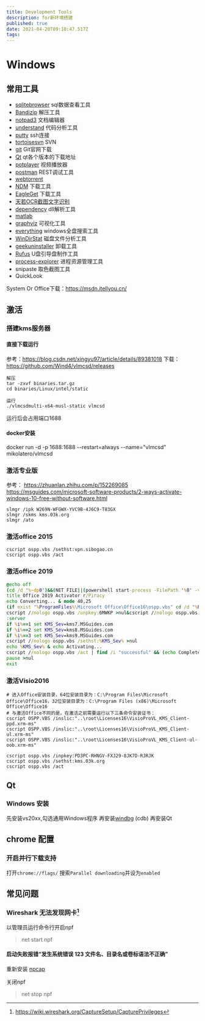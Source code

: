 ```yaml
---
title: Development Tools
description: for新环境搭建
published: true
date: 2021-04-20T09:10:47.517Z
tags: 
---
```


# Windows
## 常用工具

- [sqlitebrowser](https://sqlitebrowser.org/dl/) sql数据查看工具
- [Bandizip](https://www.bandisoft.com/bandizip/) 解压工具
- [notpad3](https://www.rizonesoft.com/downloads/notepad3/) 文档编辑器
- [understand](https://licensing.scitools.com/download) 代码分析工具
- [putty](https://www.putty.org/) ssh连接
- [tortoisesvn](https://tortoisesvn.net/downloads.html) SVN
- [git](https://www.git-scm.com/download/) Git官网下载
- [Qt](https://download.qt.io/archive/) qt各个版本的下载地址
- [potplayer](https://potplayer.daum.net/) 视频播放器
- [postman](https://www.getpostman.com/apps) REST调试工具
- [webtorrent](https://webtorrent.io/)
- [NDM](https://neatdownloadmanager.com/index.php/en/) 下载工具
- [EagleGet](http://www.eagleget.com/) 下载工具
- [天若OCR截图文字识别](https://pan.baidu.com/s/1IHn8G0ieIWVCH7qVvNdjoQ)
- [dependency](http://www.dependencywalker.com/) dll解析工具
- [matlab](https://blog.csdn.net/josslyn/article/details/79898261)
- [graphviz](http://www.graphviz.org/download/) 可视化工具
- [everything](https://www.voidtools.com/zh-cn/) windows全盘搜索工具
- [WinDirStat](https://windirstat.en.softonic.com/) 磁盘文件分析工具
- [geekuninstaller](https://geekuninstaller.com/download) 卸载工具
- [Rufus](https://rufus.ie/) U盘引导盘制作工具
- [process-explorer](https://docs.microsoft.com/en-us/sysinternals/downloads/process-explorer) 进程资源管理工具
- snipaste 取色截图工具
- QuickLook

System Or Office下载：https://msdn.itellyou.cn/

## 激活
### 搭建kms服务器
#### 直接下载运行
参考：https://blog.csdn.net/xingyu97/article/details/89381018
下载：https://github.com/Wind4/vlmcsd/releases
```
解压
tar -zxvf binaries.tar.gz
cd binaries/Linux/intel/static

运行
./vlmcsdmulti-x64-musl-static vlmcsd
```
运行后会占用端口1688

#### docker安装
docker run -d -p 1688:1688 --restart=always --name="vlmcsd" mikolatero/vlmcsd

### 激活专业版
参考：
https://zhuanlan.zhihu.com/p/152269085
https://msguides.com/microsoft-software-products/2-ways-activate-windows-10-free-without-software.html
```
slmgr /ipk W269N-WFGWX-YVC9B-4J6C9-T83GX
slmgr /skms kms.03k.org
slmgr /ato
```

### 激活office 2015
```
cscript ospp.vbs /sethst:vpn.sibogao.cn
cscript ospp.vbs /act
```

### 激活office 2019
```bat
@echo off
(cd /d "%~dp0")&&(NET FILE||(powershell start-process -FilePath '%0' -verb runas)&&(exit /B)) >NUL 2>&1
title Office 2019 Activator r/Piracy
echo Converting... & mode 40,25
(if exist "%ProgramFiles%\Microsoft Office\Office16\ospp.vbs" cd /d "%ProgramFiles%\Microsoft Office\Office16")&(if exist "%ProgramFiles(x86)%\Microsoft Office\Office16\ospp.vbs" cd /d "%ProgramFiles(x86)%\Microsoft Office\Office16")&(for /f %%x in ('dir /b ..\root\Licenses16\ProPlus2019VL*.xrm-ms') do cscript ospp.vbs /inslic:"..\root\Licenses16\%%x" >nul)&(for /f %%x in ('dir /b ..\root\Licenses16\ProPlus2019VL*.xrm-ms') do cscript ospp.vbs /inslic:"..\root\Licenses16\%%x" >nul)
cscript //nologo ospp.vbs /unpkey:6MWKP >nul&cscript //nologo ospp.vbs /inpkey:NMMKJ-6RK4F-KMJVX-8D9MJ-6MWKP >nul&set i=1
:server
if %i%==1 set KMS_Sev=kms7.MSGuides.com
if %i%==2 set KMS_Sev=kms8.MSGuides.com
if %i%==3 set KMS_Sev=kms9.MSGuides.com
cscript //nologo ospp.vbs /sethst:%KMS_Sev% >nul
echo %KMS_Sev% & echo Activating...
cscript //nologo ospp.vbs /act | find /i "successful" && (echo Complete) || (echo Trying another KMS Server & set /a i+=1 & goto server)
pause >nul
exit
```

### 激活Visio2016
```
# 进入Office安装目录，64位安装目录为：C:\Program Files\Microsoft Office\Office16，32位安装目录为：C:\Program Files (x86)\Microsoft Office\Office16
# 与激活Office不同的是，在激活之前需要运行以下三条命令安装证书：
cscript OSPP.VBS /inslic:"..\root\Licenses16\VisioProVL_KMS_Client-ppd.xrm-ms"
cscript OSPP.VBS /inslic:"..\root\Licenses16\VisioProVL_KMS_Client-ul.xrm-ms"
cscript OSPP.VBS /inslic:"..\root\Licenses16\VisioProVL_KMS_Client-ul-oob.xrm-ms"

cscript ospp.vbs /inpkey:PD3PC-RHNGV-FXJ29-8JK7D-RJRJK
cscript ospp.vbs /sethst:kms.03k.org
cscript ospp.vbs /act
```

## Qt 
### Windows 安装
先安装vs20xx,勾选通用Windows程序
再安装[windbg](https://developer.microsoft.com/zh-cn/windows/downloads/windows-10-sdk/) (cdb) 
再安装Qt

## chrome 配置
### 开启并行下载支持
打开`chrome://flags/`
搜索`Parallel downloading`并设为`enabled`

## 常见问题
### Wireshark 无法发现网卡[^wireshark]

以管理员运行命令行开启npf
>net start npf

#### 启动失败报错“发生系统错误 123 文件名、目录名或卷标语法不正确”

重新安装 [npcap](https://nmap.org/npcap/#download)

关闭npf
>net stop npf

[^wireshark]:https://wiki.wireshark.org/CaptureSetup/CapturePrivileges
